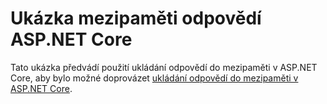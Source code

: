 # <a name="aspnet-core-response-cache-sample"></a>Ukázka mezipaměti odpovědí ASP.NET Core

Tato ukázka předvádí použití ukládání odpovědí do mezipaměti v ASP.NET Core, aby bylo možné doprovázet [ukládání odpovědí do mezipaměti v ASP.NET Core](https://docs.microsoft.com/aspnet/core/performance/caching/response).
